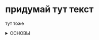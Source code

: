 # придумай тут текст
тут тоже

<details><summary>ОСНОВЫ</summary>
<p>
  
- [Краткий курс по лору](https://github.com/actuallynotajoke/BOS-wiki/blob/main/fastlore.md)
- [Специфика билда](https://github.com/actuallynotajoke/BOS-wiki/blob/main/uniquebuild.md)  

</p>
</details>
